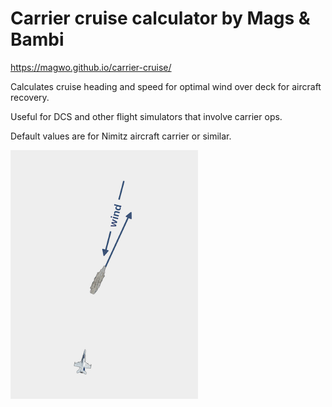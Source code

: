 # Carrier cruise calculator by Mags & Bambi

https://magwo.github.io/carrier-cruise/

Calculates cruise heading and speed for optimal wind over deck for aircraft recovery.

Useful for DCS and other flight simulators that involve carrier ops.

Default values are for Nimitz aircraft carrier or similar.

<img src="https://raw.githubusercontent.com/magwo/carrier-cruise/main/screenshot.png" width="300">
